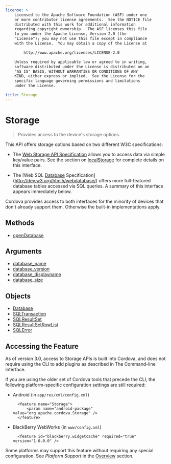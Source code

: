 ```yaml
---
license: >
    Licensed to the Apache Software Foundation (ASF) under one
    or more contributor license agreements.  See the NOTICE file
    distributed with this work for additional information
    regarding copyright ownership.  The ASF licenses this file
    to you under the Apache License, Version 2.0 (the
    "License"); you may not use this file except in compliance
    with the License.  You may obtain a copy of the License at

        http://www.apache.org/licenses/LICENSE-2.0

    Unless required by applicable law or agreed to in writing,
    software distributed under the License is distributed on an
    "AS IS" BASIS, WITHOUT WARRANTIES OR CONDITIONS OF ANY
    KIND, either express or implied.  See the License for the
    specific language governing permissions and limitations
    under the License.

title: Storage
---
```


# Storage

> Provides access to the device's storage options.

This API offers storage options based on two different W3C
specifications:

* The
  [Web Storage API Specification](http://dev.w3.org/html5/webstorage/)
  allows you to access data via simple key/value pairs.  See the
  section on [localStorage](localstorage/localstorage.html) for complete details on this interface.

* The
  [Web SQL [Database](database/database.html) Specification](http://dev.w3.org/html5/webdatabase/)
  offers more full-featured database tables accessed via SQL queries.
  A summary of this interface appears immediately below.

Cordova provides access to both interfaces for the minority of devices
that don't already support them. Otherwise the built-in
implementations apply.

## Methods

- [openDatabase](storage.opendatabase.html)

## Arguments

- [database_name](parameters/name.html)
- [database_version](parameters/version.html)
- [database_displayname](parameters/display_name.html)
- [database_size](parameters/size.html)

## Objects

- [Database](database/database.html)
- [SQLTransaction](sqltransaction/sqltransaction.html)
- [SQLResultSet](sqlresultset/sqlresultset.html)
- [SQLResultSetRowList](sqlresultsetrowlist/sqlresultsetrowlist.html)
- [SQLError](sqlerror/sqlerror.html)

## Accessing the Feature

As of version 3.0, access to Storage APIs is built into Cordova, and
does not require using the CLI to add plugins as described in The
Command-line Interface.

If you are using the older set of Cordova tools that precede the CLI,
the following platform-specific configuration settings are still
required:

* Android (in `app/res/xml/config.xml`)

        <feature name="Storage">
            <param name="android-package" value="org.apache.cordova.Storage" />
        </feature>

* BlackBerry WebWorks (in `www/config.xml`)

        <feature id="blackberry.widgetcache" required="true" version="1.0.0.0" />

Some platforms may support this feature without requiring any special
configuration.  See _Platform Support_ in the [Overview](../../guide/overview/index.html) section.
